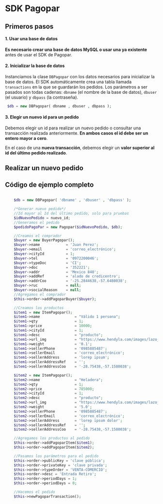 # SDK Pagopar

## Primeros pasos

#### 1. Usar una base de datos

**Es necesario crear una base de datos MySQL o usar una ya existente** antes de usar el SDK de Pagopar.

#### 2. Inicializar la base de datos

Instanciamos la clase `DBPagopar` con los datos necesarios para inicializar la base de datos. El SDK automáticamente crea una tabla llamada `transactions` en la que se guardarán los pedidos.
 Los parámetros a ser pasados son todas cadenas: `dbname` (el nombre de la base de datos), `dbuser` (el usuario) y `dbpass` (la contraseña).


```php
 $db = new DBPagopar( dbname , dbuser , dbpass );
```

#### 3. Elegir un nuevo id para un pedido

Debemos elegir un id para realizar un nuevo pedido o consultar una transacción realizada anteriormente. **En ambos casos el id debe ser un entero mayor a cero**.

En el caso de una **nueva transacción**, debemos elegir un **valor superior al id del último pedido realizado**.

## Realizar un nuevo pedido

## Código de ejemplo completo

```php

    $db = new DBPagopar( 'dbname' , 'dbuser' , 'dbpass' );

    /*Generar nuevo pedido*/
    //Id mayor al Id del último pedido, solo para pruebas
    $idNuevoPedido = nuevo_id;
    //Generamos el pedido
    $pedidoPagoPar = new Pagopar($idNuevoPedido, $db);

    //Creamos el comprador
    $buyer = new BuyerPagopar();
    $buyer->name            = 'Juan Perez';
    $buyer->email           = 'correo_electrónico';
    $buyer->cityId          = 1;
    $buyer->tel             = '0972200046';
    $buyer->typeDoc         = 'CI';
    $buyer->doc             = '352221';
    $buyer->addr            = 'Mexico 840';
    $buyer->addRef          = 'alado de credicentro';
    $buyer->addrCoo         = '-25.2844638,-57.6480038';
    $buyer->ruc             = null;
    $buyer->socialReason    = null;
    //Agregamos el comprador
    $this->order->addPagoparBuyer($buyer);

    //Creamos los productos
    $item1 = new ItemPagopar();
    $item1->name                = "Válido 1 persona";
    $item1->qty                 = 1;
    $item1->price               = 10000;
    $item1->cityId              = 1;
    $item1->desc                = "producto";
    $item1->url_img             = "https://www.hendyla.com/images/lazo_logo.png";
    $item1->weight              = '0.1';
    $item1->sellerPhone         = '0985885487';
    $item1->sellerEmail         = 'correo_electrónico';
    $item1->sellerAddress       = 'lorep ipsum';
    $item1->sellerAddressRef    = '';
    $item1->sellerAddressCoo    = '-28.75438,-57.1580038';

    $item2 = new ItemPagopar();
    $item2->name                = "Heladera";
    $item2->qty                 = 1;
    $item2->price               = 785000;
    $item2->cityId              = 1;
    $item2->desc                = "producto";
    $item2->url_img             = "https://www.hendyla.com/images/lazo_logo.png";
    $item2->weight              = '5.0';
    $item2->sellerPhone         = '0985885487';
    $item2->sellerEmail         = 'correo_electrónico';
    $item2->sellerAddress       = 'lorep ipsum dolor';
    $item2->sellerAddressRef    = '';
    $item2->sellerAddressCoo    = '-28.75438,-57.1580038';

    //Agregamos los productos al pedido
    $this->order->addPagoparItem($item1);
    $this->order->addPagoparItem($item2);

    //Pasamos los parámetros para el pedido
    $this->order->publicKey = 'clave pública';
    $this->order->privateKey = 'clave privada';
    $this->order->typeOrder = 'VENTA-COMERCIO';
    $this->order->desc = 'Entrada Retiro';
    $this->order->periodDays = 1;
    $this->order->periodDays = 0;

    //Hacemos el pedido
    $this->newPagoparTransaction();


  ```